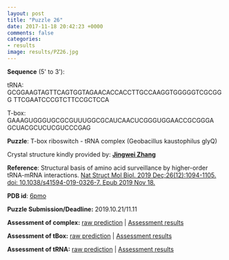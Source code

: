 ```yaml
---
layout: post
title: "Puzzle 26"
date: 2017-11-18 20:42:23 +0000
comments: false
categories: 
- results
image: results/PZ26.jpg
---
```

**Sequence** (5' to 3'): 

tRNA:    
GCGGAAGTAGTTCAGTGGTAGAACACCACCTTGCCAAGGTGGGGGTCGCGGG
TTCGAATCCCGTCTTCCGCTCCA

T-box:    
GAAAGUGGGUGCGCGUUUGGCGCAUCAACUCGGGUGGAACCGCGGGA
GCUACGCUCUCGUCCCGAG


**Puzzle**:
T-box riboswitch - tRNA complex (Geobacillus kaustophilus glyQ)

Crystal structure kindly provided by: [**Jingwei Zhang**](https://irp.nih.gov/pi/jinwei-zhang)

**Reference**:
Structural basis of amino acid surveillance by higher-order tRNA-mRNA interactions. 
[Nat Struct Mol Biol. 2019 Dec;26(12):1094-1105. doi: 10.1038/s41594-019-0326-7. Epub 2019 Nov 18.](https://www.ncbi.nlm.nih.gov/pubmed/?term=31740854)

**PDB id**: [6pmo](http://www.rcsb.org/pdb/explore/explore.do?structureId=6pmo) 

**Puzzle Submission/Deadline:** 2019.10.21/11.11


**Assessment of complex:** [raw prediction](https://github.com/rnapuzzles/rnapuzzles.github.io/tree/master/data/PZ26/pdb)    &#124;   [Assessment results](/table/2000/01/01/PZ26-3d.html)

**Assessment of tBox:** [raw prediction](https://github.com/rnapuzzles/rnapuzzles.github.io/tree/master/data/PZ26tBox/pdb)    &#124;   [Assessment results](/table/2000/01/01/PZ26tBox-3d.html)

**Assessment of tRNA:** [raw prediction](https://github.com/rnapuzzles/rnapuzzles.github.io/tree/master/data/PZ26tRNA/pdb)    &#124;   [Assessment results](/table/2000/01/01/PZ26tRNA-3d.html)
